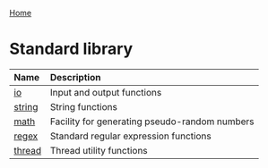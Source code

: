[Home](https://github.com/puckowski/concert7)

# Standard library

|Name                                                                               |Description                                   |
|:----------------------------------------------------------------------------------|:---------------------------------------------|
|[io](https://puckowski.github.io/concert7/standard_library/io_library.html)         |Input and output functions                    |
|[string](https://puckowski.github.io/concert7/standard_library/string_library.html) |String functions                              |
|[math](https://puckowski.github.io/concert7/standard_library/math_library.html)     |Facility for generating pseudo-random numbers |
|[regex](https://puckowski.github.io/concert7/standard_library/regex_library.html)     |Standard regular expression functions |
|[thread](https://puckowski.github.io/concert7/standard_library/thread_library.html)     |Thread utility functions |
